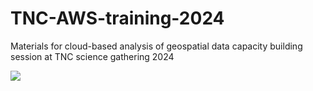# TNC-AWS-training-2024
Materials for cloud-based analysis of geospatial data capacity building session at TNC science gathering 2024


[![](https://studiolab.sagemaker.aws/studiolab.svg)](https://studiolab.sagemaker.aws/import/github/GMoncrieff/TNC-AWS-training-2024/blob/main/notebooks/test.ipynb)
